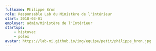 ```yaml
---
fullname: Philippe Bron
role: Responsable Lab du Ministère de l'intérieur
start: 2018-03-01
employer: admin/Ministère de l'Intérieur
startups:
    - histovec
    - polex
avatar: https://lab-mi.github.io/img/equipe/petit/philippe_bron.jpg
---
```


